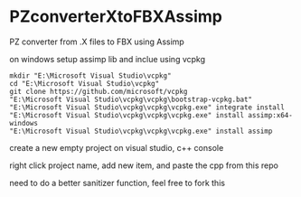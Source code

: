 # PZconverterXtoFBXAssimp
PZ converter from .X files to FBX using Assimp

on windows
setup assimp lib and inclue using vcpkg

```
mkdir "E:\Microsoft Visual Studio\vcpkg"
cd "E:\Microsoft Visual Studio\vcpkg"
git clone https://github.com/microsoft/vcpkg
"E:\Microsoft Visual Studio\vcpkg\vcpkg\bootstrap-vcpkg.bat"
"E:\Microsoft Visual Studio\vcpkg\vcpkg\vcpkg.exe" integrate install
"E:\Microsoft Visual Studio\vcpkg\vcpkg\vcpkg.exe" install assimp:x64-windows
"E:\Microsoft Visual Studio\vcpkg\vcpkg\vcpkg.exe" install assimp
```

create a new empty project on visual studio, c++ console

right click project name, add new item, and paste the cpp from this repo

need to do a better sanitizer function, feel free to fork this
